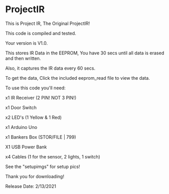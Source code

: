 # ProjectIR

This is Project IR, The Original ProjectIR!

This code is compiled and tested.

Your version is V1.0.

This stores IR Data in the EEPROM, You have 30 secs until all data is erased and then written.

Also, it captures the IR data every 60 secs.

To get the data, Click the included eeprom_read file to view the data.

To use this code you'll need:

x1 IR Receiver (2 PIN! NOT 3 PIN!)

x1 Door Switch

x2 LED's (1 Yellow & 1 Red)

x1 Arduino Uno

x1 Bankers Box (STOR/FILE | 799)

X1 USB Power Bank

x4 Cables (1 for the sensor, 2 lights, 1 switch)

See the "setupimgs" for setup pics!

Thank you for downloading!

Release Date: 2/13/2021
